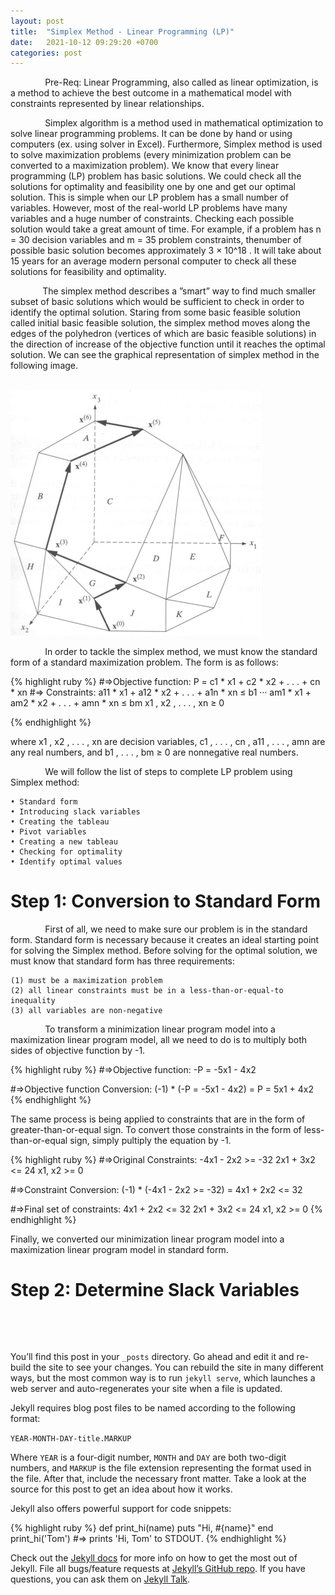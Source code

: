```yaml
---
layout: post
title:  "Simplex Method - Linear Programming (LP)"
date:   2021-10-12 09:29:20 +0700
categories: post
---
```


&nbsp;&nbsp;&nbsp;&nbsp;&nbsp;&nbsp;&nbsp;&nbsp;&nbsp;&nbsp;&nbsp;&nbsp;&nbsp;
Pre-Req: Linear Programming, also called as linear optimization, is a method to achieve the best outcome in a mathematical model with constraints represented by linear relationships.

&nbsp;&nbsp;&nbsp;&nbsp;&nbsp;&nbsp;&nbsp;&nbsp;&nbsp;&nbsp;&nbsp;&nbsp;&nbsp;
Simplex algorithm is a method used in mathematical optimization to solve linear programming problems. It can be done by hand or using computers (ex. using solver in Excel).
Furthermore, Simplex method is used to solve maximization problems (every minimization problem can be converted to a maximization problem).
We know that every linear programming (LP) problem has basic solutions. We could check all the solutions for optimality and feasibility
one by one and get our optimal solution. This is simple when our LP problem has a small number of variables. However, most of the real-world
LP problems have many variables and a huge number of constraints. Checking each possible solution would take a great amount of time. 
For example, if a problem has n = 30 decision variables and m = 35 problem constraints, thenumber of possible basic solution becomes 
approximately 3 × 10^18 . It will take about 15 years for an average modern personal computer to check all these solutions for feasibility and optimality. 

&nbsp;&nbsp;&nbsp;&nbsp;&nbsp;&nbsp;&nbsp;&nbsp;&nbsp;&nbsp;&nbsp;&nbsp;&nbsp;The simplex method describes a ”smart” way to find much smaller subset of
basic solutions which would be sufficient to check in order to identify the optimal
solution. Staring from some basic feasible solution called initial basic feasible
solution, the simplex method moves along the edges of the polyhedron (vertices
of which are basic feasible solutions) in the direction of increase of the
objective function until it reaches the optimal solution. We can see the graphical representation of simplex method in the following image.

&nbsp;&nbsp;&nbsp;&nbsp;&nbsp;&nbsp;&nbsp;&nbsp;&nbsp;&nbsp;&nbsp;&nbsp;&nbsp;&nbsp;&nbsp;&nbsp;&nbsp;&nbsp;&nbsp;&nbsp;&nbsp;&nbsp;&nbsp;&nbsp;&nbsp;&nbsp;&nbsp;&nbsp;  ![simplex representation](../../assets/posts_images/simplex_0.png)

&nbsp;&nbsp;&nbsp;&nbsp;&nbsp;&nbsp;&nbsp;&nbsp;&nbsp;&nbsp;&nbsp;&nbsp;&nbsp;
In order to tackle the simplex method, we must know the standard form of a standard maximization problem. 
The form is as follows:

{% highlight ruby %}
#=>Objective function:
P = c1 * x1 + c2 * x2 + . . . + cn * xn
#=> Constraints:
a11 * x1 + a12 * x2 + . . . + a1n * xn ≤ b1
···
am1 * x1 + am2 * x2 + . . . + amn * xn ≤ bm
x1 , x2 , . . . , xn ≥ 0

{% endhighlight %}

where x1 , x2 , . . . , xn are decision variables, c1 , . . . , cn ,
a11 , . . . , amn are any real numbers, and b1 , . . . , bm ≥ 0 are
nonnegative real numbers.

&nbsp;&nbsp;&nbsp;&nbsp;&nbsp;&nbsp;&nbsp;&nbsp;&nbsp;&nbsp;&nbsp;&nbsp;&nbsp;
We will follow the list of steps to complete LP problem using Simplex method:

    • Standard form
    • Introducing slack variables
    • Creating the tableau
    • Pivot variables
    • Creating a new tableau
    • Checking for optimality
    • Identify optimal values

# Step 1: Conversion to Standard Form

&nbsp;&nbsp;&nbsp;&nbsp;&nbsp;&nbsp;&nbsp;&nbsp;&nbsp;&nbsp;&nbsp;&nbsp;&nbsp;
First of all, we need to make sure our problem is in the standard form. 
Standard form is necessary because it creates an ideal starting point for solving the Simplex method.
Before solving for the optimal solution, we must know that standard form has three requirements:

    (1) must be a maximization problem
    (2) all linear constraints must be in a less-than-or-equal-to inequality
    (3) all variables are non-negative

&nbsp;&nbsp;&nbsp;&nbsp;&nbsp;&nbsp;&nbsp;&nbsp;&nbsp;&nbsp;&nbsp;&nbsp;&nbsp;
To transform a minimization linear program model into a maximization linear program model, all we need to do is to
multiply both sides of objective function by -1. 
 
{% highlight ruby %}
#=>Objective function:
-P = -5x1 - 4x2

#=>Objective function Conversion:
(-1) * (-P = -5x1 - 4x2) = P = 5x1 + 4x2
{% endhighlight %}

The same process is being applied to constraints that are in the form of greater-than-or-equal sign. 
To convert those constraints in the form of less-than-or-equal sign, simply pultiply the equation by -1.

{% highlight ruby %}
#=>Original Constraints:
-4x1 - 2x2 >= -32
2x1 + 3x2 <= 24
x1, x2 >= 0

#=>Constraint Conversion:
(-1) * (-4x1 - 2x2 >= -32) = 4x1 + 2x2 <= 32

#=>Final set of constraints:
4x1 + 2x2 <= 32
2x1 + 3x2 <= 24
x1, x2 >= 0
{% endhighlight %}

Finally, we converted our minimization linear program model into a maximization linear program model in standard form.

# Step 2: Determine Slack Variables

&nbsp;&nbsp;&nbsp;&nbsp;&nbsp;&nbsp;&nbsp;&nbsp;&nbsp;&nbsp;&nbsp;&nbsp;&nbsp;


&nbsp;&nbsp;&nbsp;&nbsp;&nbsp;&nbsp;&nbsp;&nbsp;&nbsp;&nbsp;&nbsp;&nbsp;&nbsp;













You’ll find this post in your `_posts` directory. Go ahead and edit it and re-build the site to see your changes. You can rebuild the site in many different ways, but the most common way is to run `jekyll serve`, which launches a web server and auto-regenerates your site when a file is updated.

Jekyll requires blog post files to be named according to the following format:

`YEAR-MONTH-DAY-title.MARKUP`

Where `YEAR` is a four-digit number, `MONTH` and `DAY` are both two-digit numbers, and `MARKUP` is the file extension representing the format used in the file. After that, include the necessary front matter. Take a look at the source for this post to get an idea about how it works.

Jekyll also offers powerful support for code snippets:

{% highlight ruby %}
def print_hi(name)
  puts "Hi, #{name}"
end
print_hi('Tom')
#=> prints 'Hi, Tom' to STDOUT.
{% endhighlight %}

Check out the [Jekyll docs][jekyll-docs] for more info on how to get the most out of Jekyll. File all bugs/feature requests at [Jekyll’s GitHub repo][jekyll-gh]. If you have questions, you can ask them on [Jekyll Talk][jekyll-talk].

[jekyll-docs]: https://jekyllrb.com/docs/home
[jekyll-gh]:   https://github.com/jekyll/jekyll
[jekyll-talk]: https://talk.jekyllrb.com/
